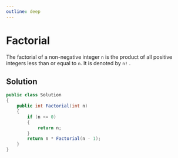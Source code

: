 ```yaml
---
outline: deep
---
```


# Factorial

The factorial of a non-negative integer `n` is the product of all positive integers less than or equal to `n`. It is denoted by `n!` .


## Solution

```C#
public class Solution
{
    public int Factorial(int n)
    {
        if (n <= 0)
        {
            return n;
        }
        return n * Factorial(n - 1);
    }
}
```
